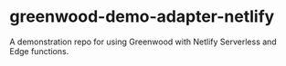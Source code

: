 # greenwood-demo-adapter-netlify

A demonstration repo for using Greenwood with Netlify Serverless and Edge functions.